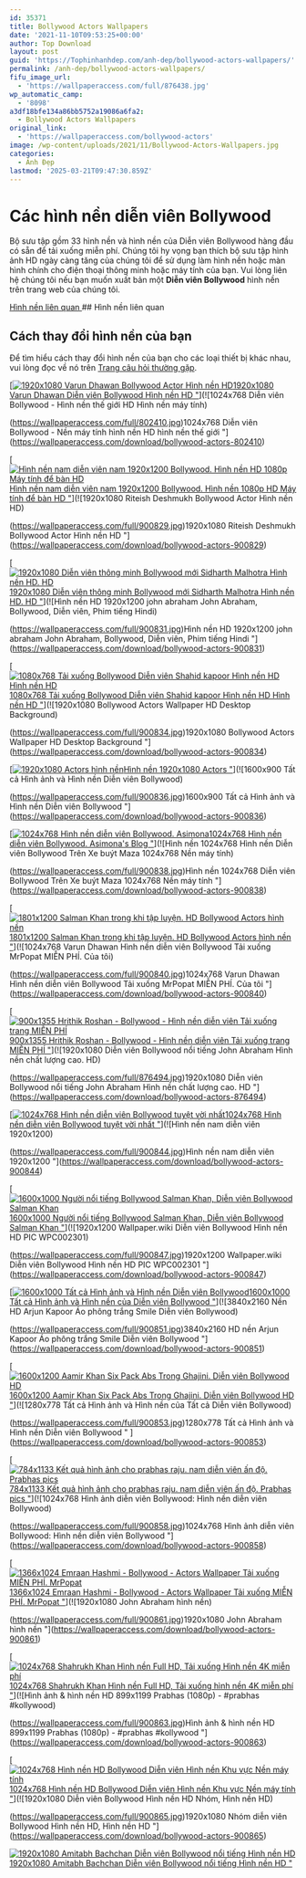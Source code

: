 ```yaml
---
id: 35371
title: Bollywood Actors Wallpapers
date: '2021-11-10T09:53:25+00:00'
author: Top Download
layout: post
guid: 'https://Tophinhanhdep.com/anh-dep/bollywood-actors-wallpapers/'
permalink: /anh-dep/bollywood-actors-wallpapers/
fifu_image_url:
  - 'https://wallpaperaccess.com/full/876438.jpg'
wp_automatic_camp:
  - '8098'
a3df18bfe134a86bb5752a19086a6fa2:
  - Bollywood Actors Wallpapers
original_link:
  - 'https://wallpaperaccess.com/bollywood-actors'
image: /wp-content/uploads/2021/11/Bollywood-Actors-Wallpapers.jpg
categories:
  - Ảnh Đẹp
lastmod: '2025-03-21T09:47:30.859Z'
---
```

# Các hình nền diễn viên Bollywood

Bộ sưu tập gồm 33 hình nền và hình nền của Diễn viên Bollywood hàng đầu có sẵn để tải xuống miễn phí. Chúng tôi hy vọng bạn thích bộ sưu tập hình ảnh HD ngày càng tăng của chúng tôi để sử dụng làm hình nền hoặc màn hình chính cho điện thoại thông minh hoặc máy tính của bạn. Vui lòng liên hệ chúng tôi nếu bạn muốn xuất bản một **Diễn viên Bollywood** hình nền trên trang web của chúng tôi.

[Hình nền liên quan ](#related) ## Hình nền liên quan

## Cách thay đổi hình nền của bạn

Để tìm hiểu cách thay đổi hình nền của bạn cho các loại thiết bị khác nhau, vui lòng đọc về nó trên [Trang câu hỏi thường gặp](https://tophinhanhdep.com/faq/).

  
[[![1920x1080 Varun Dhawan Bollywood Actor Hình nền HD](https://wallpaperaccess.com/full/876438.jpg)1920x1080 Varun Dhawan Diễn viên Bollywood Hình nền HD "](https://wallpaperaccess.com/download/bollywood-actors-876438)](![1024x768 Diễn viên Bollywood - Hình nền thế giới HD Hình nền máy tính)

(https://wallpaperaccess.com/full/802410.jpg)1024x768 Diễn viên Bollywood - Nền máy tính hình nền HD hình nền thế giới "](https://wallpaperaccess.com/download/bollywood-actors-802410)

[[![Hình nền nam diễn viên nam 1920x1200 Bollywood.  Hình nền HD 1080p Máy tính để bàn HD](https://wallpaperaccess.com/full/876450.jpg)Hình nền nam diễn viên nam 1920x1200 Bollywood. Hình nền 1080p HD Máy tính để bàn HD "](https://wallpaperaccess.com/download/bollywood-actors-876450)](![1920x1080 Riteish Deshmukh Bollywood Actor Hình nền HD)

(https://wallpaperaccess.com/full/900829.jpg)1920x1080 Riteish Deshmukh Bollywood Actor Hình nền HD "](https://wallpaperaccess.com/download/bollywood-actors-900829)

[[![1920x1080 Diễn viên thông minh Bollywood mới Sidharth Malhotra Hình nền HD.  HD](https://wallpaperaccess.com/full/802384.jpg)1920x1080 Diễn viên thông minh Bollywood mới Sidharth Malhotra Hình nền HD. HD "](https://wallpaperaccess.com/download/bollywood-actors-802384)](![Hình nền HD 1920x1200 john abraham John Abraham, Bollywood, Diễn viên, Phim tiếng Hindi)

(https://wallpaperaccess.com/full/900831.jpg)Hình nền HD 1920x1200 john abraham John Abraham, Bollywood, Diễn viên, Phim tiếng Hindi "](https://wallpaperaccess.com/download/bollywood-actors-900831)

[[![1080x768 Tải xuống Bollywood Diễn viên Shahid kapoor Hình nền HD Hình nền HD](https://wallpaperaccess.com/full/900833.jpg)1080x768 Tải xuống Bollywood Diễn viên Shahid kapoor Hình nền HD Hình nền HD "](https://wallpaperaccess.com/download/bollywood-actors-900833)](![1920x1080 Bollywood Actors Wallpaper HD Desktop Background)

(https://wallpaperaccess.com/full/900834.jpg)1920x1080 Bollywood Actors Wallpaper HD Desktop Background "](https://wallpaperaccess.com/download/bollywood-actors-900834)

[[![1920x1080 Actors hình nền](https://wallpaperaccess.com/full/900835.jpg)Hình nền 1920x1080 Actors "](https://wallpaperaccess.com/download/bollywood-actors-900835)](![1600x900 Tất cả Hình ảnh và Hình nền Diễn viên Bollywood)

(https://wallpaperaccess.com/full/900836.jpg)1600x900 Tất cả Hình ảnh và Hình nền Diễn viên Bollywood "](https://wallpaperaccess.com/download/bollywood-actors-900836)

[[![1024x768 Hình nền diễn viên Bollywood.  Asimona](https://wallpaperaccess.com/full/876583.jpg)1024x768 Hình nền diễn viên Bollywood. Asimona's Blog "](https://wallpaperaccess.com/download/bollywood-actors-876583)](![Hình nền 1024x768 Hình nền Diễn viên Bollywood Trên Xe buýt Maza 1024x768 Nền máy tính)

(https://wallpaperaccess.com/full/900838.jpg)Hình nền 1024x768 Diễn viên Bollywood Trên Xe buýt Maza 1024x768 Nền máy tính "](https://wallpaperaccess.com/download/bollywood-actors-900838)

[[![1801x1200 Salman Khan trong khi tập luyện.  HD Bollywood Actors hình nền](https://wallpaperaccess.com/full/876518.jpg)1801x1200 Salman Khan trong khi tập luyện. HD Bollywood Actors hình nền "](https://wallpaperaccess.com/download/bollywood-actors-876518)](![1024x768 Varun Dhawan Hình nền diễn viên Bollywood Tải xuống MrPopat MIỄN PHÍ.  Của tôi)

(https://wallpaperaccess.com/full/900840.jpg)1024x768 Varun Dhawan Hình nền diễn viên Bollywood Tải xuống MrPopat MIỄN PHÍ. Của tôi "](https://wallpaperaccess.com/download/bollywood-actors-900840)

[[![900x1355 Hrithik Roshan - Bollywood - Hình nền diễn viên Tải xuống trang MIỄN PHÍ](https://wallpaperaccess.com/full/900841.jpg)900x1355 Hrithik Roshan - Bollywood - Hình nền diễn viên Tải xuống trang MIỄN PHÍ "](https://wallpaperaccess.com/download/bollywood-actors-900841)](![1920x1080 Diễn viên Bollywood nổi tiếng John Abraham Hình nền chất lượng cao.  HD)

(https://wallpaperaccess.com/full/876494.jpg)1920x1080 Diễn viên Bollywood nổi tiếng John Abraham Hình nền chất lượng cao. HD "](https://wallpaperaccess.com/download/bollywood-actors-876494)

[[![1024x768 Hình nền diễn viên Bollywood tuyệt vời nhất](https://wallpaperaccess.com/full/900843.jpg)1024x768 Hình nền diễn viên Bollywood tuyệt vời nhất "](https://wallpaperaccess.com/download/bollywood-actors-900843)](![Hình nền nam diễn viên 1920x1200)

(https://wallpaperaccess.com/full/900844.jpg)Hình nền nam diễn viên 1920x1200 "](https://wallpaperaccess.com/download/bollywood-actors-900844)

[[![1600x1000 Người nổi tiếng Bollywood Salman Khan, Diễn viên Bollywood Salman Khan](https://wallpaperaccess.com/full/900846.jpg)1600x1000 Người nổi tiếng Bollywood Salman Khan, Diễn viên Bollywood Salman Khan "](https://wallpaperaccess.com/download/bollywood-actors-900846)](![1920x1200 Wallpaper.wiki Diễn viên Bollywood Hình nền HD PIC WPC002301)

(https://wallpaperaccess.com/full/900847.jpg)1920x1200 Wallpaper.wiki Diễn viên Bollywood Hình nền HD PIC WPC002301 "](https://wallpaperaccess.com/download/bollywood-actors-900847)

[[![1600x1000 Tất cả Hình ảnh và Hình nền Diễn viên Bollywood](https://wallpaperaccess.com/full/900849.jpg)1600x1000 Tất cả Hình ảnh và Hình nền của Diễn viên Bollywood "](https://wallpaperaccess.com/download/bollywood-actors-900849)](![3840x2160 Nền HD Arjun Kapoor Áo phông trắng Smile Diễn viên Bollywood)

(https://wallpaperaccess.com/full/900851.jpg)3840x2160 HD nền Arjun Kapoor Áo phông trắng Smile Diễn viên Bollywood "](https://wallpaperaccess.com/download/bollywood-actors-900851)

[[![1600x1200 Aamir Khan Six Pack Abs Trong Ghajini.  Diễn viên Bollywood HD](https://wallpaperaccess.com/full/900852.jpg)1600x1200 Aamir Khan Six Pack Abs Trong Ghajini. Diễn viên Bollywood HD "](https://wallpaperaccess.com/download/bollywood-actors-900852)](![1280x778 Tất cả Hình ảnh và Hình nền của Tất cả Diễn viên Bollywood)

(https://wallpaperaccess.com/full/900853.jpg)1280x778 Tất cả Hình ảnh và Hình nền Diễn viên Bollywood " ](https://wallpaperaccess.com/download/bollywood-actors-900853)

[[![784x1133 Kết quả hình ảnh cho prabhas raju.  nam diễn viên ấn độ.  Prabhas pics](https://wallpaperaccess.com/full/900857.jpg)784x1133 Kết quả hình ảnh cho prabhas raju. nam diễn viên ấn độ. Prabhas pics "](https://wallpaperaccess.com/download/bollywood-actors-900857)](![1024x768 Hình ảnh diễn viên Bollywood: Hình nền diễn viên Bollywood)

(https://wallpaperaccess.com/full/900858.jpg)1024x768 Hình ảnh diễn viên Bollywood: Hình nền diễn viên Bollywood "](https://wallpaperaccess.com/download/bollywood-actors-900858)

[[![1366x1024 Emraan Hashmi - Bollywood - Actors Wallpaper Tải xuống MIỄN PHÍ.  MrPopat](https://wallpaperaccess.com/full/900859.jpg)1366x1024 Emraan Hashmi - Bollywood - Actors Wallpaper Tải xuống MIỄN PHÍ. MrPopat "](https://wallpaperaccess.com/download/bollywood-actors-900859)](![1920x1080 John Abraham hình nền)

(https://wallpaperaccess.com/full/900861.jpg)1920x1080 John Abraham hình nền "](https://wallpaperaccess.com/download/bollywood-actors-900861)

[[![1024x768 Shahrukh Khan Hình nền Full HD, Tải xuống Hình nền 4K miễn phí](https://wallpaperaccess.com/full/900862.jpg)1024x768 Shahrukh Khan Hình nền Full HD, Tải xuống hình nền 4K miễn phí "](https://wallpaperaccess.com/download/bollywood-actors-900862)](![Hình ảnh & hình nền HD 899x1199 Prabhas (1080p) - #prabhas #kollywood)

(https://wallpaperaccess.com/full/900863.jpg)Hình ảnh &amp; hình nền HD 899x1199 Prabhas (1080p) - #prabhas #kollywood "](https://wallpaperaccess.com/download/bollywood-actors-900863)

[[![1024x768 Hình nền HD Bollywood Diễn viên Hình nền Khu vực Nền máy tính](https://wallpaperaccess.com/full/900864.jpg)1024x768 Hình nền HD Bollywood Diễn viên Hình nền Khu vực Nền máy tính "](https://wallpaperaccess.com/download/bollywood-actors-900864)](![1920x1080 Diễn viên Bollywood Hình nền HD Nhóm, Hình nền HD)

(https://wallpaperaccess.com/full/900865.jpg)1920x1080 Nhóm diễn viên Bollywood Hình nền HD, Hình nền HD "](https://wallpaperaccess.com/download/bollywood-actors-900865)

[![1920x1080 Amitabh Bachchan Diễn viên Bollywood nổi tiếng Hình nền HD](https://wallpaperaccess.com/full/900866.jpg)1920x1080 Amitabh Bachchan Diễn viên Bollywood nổi tiếng Hình nền HD "](https://wallpaperaccess.com/download/bollywood-actors-900866)
